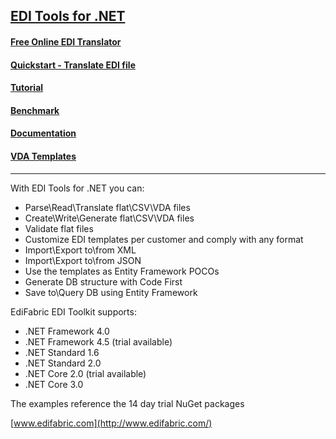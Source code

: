 ## [EDI Tools for .NET](https://www.edifabric.com/edi-framework-features.html) 

#### [Free Online EDI Translator](https://www.edifabric.com/edi-api.html)
#### [Quickstart - Translate EDI file](https://support.edifabric.com/hc/en-us/articles/360000280532)
#### [Tutorial](https://support.edifabric.com/hc/en-us/articles/360000291511-Tutorial-EDI-NET-Tools-Basics)
#### [Benchmark](https://support.edifabric.com/hc/en-us/articles/360002327372-EDI-Parser-Benchmark)
#### [Documentation](https://support.edifabric.com/hc/en-us)
#### [VDA Templates](https://sowl.co/QZQhu)
----

With EDI Tools for .NET you can:

* Parse\Read\Translate flat\CSV\VDA files
* Create\Write\Generate flat\CSV\VDA files
* Validate flat files
* Customize EDI templates per customer and comply with any format
* Import\Export to\from XML
* Import\Export to\from JSON
* Use the templates as Entity Framework POCOs
* Generate DB structure with Code First
* Save to\Query DB using Entity Framework

EdiFabric EDI Toolkit supports:

* .NET Framework 4.0
* .NET Framework 4.5 (trial available)
* .NET Standard 1.6
* .NET Standard 2.0
* .NET Core 2.0 (trial available)
* .NET Core 3.0 

The examples reference the 14 day trial NuGet packages

[www.edifabric.com](http://www.edifabric.com/)

